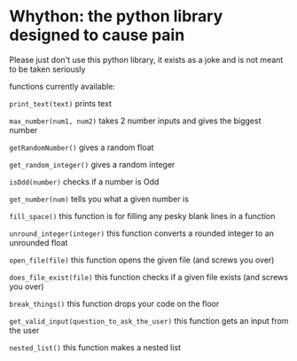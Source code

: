 # Whython: the python library designed to cause pain

Please just don't use this python library, it exists as a joke and is not meant to be taken seriously


functions currently available:

``
print_text(text)
``
prints text


``
max_number(num1, num2)
``
takes 2 number inputs and gives the biggest number

``
getRandomNumber()
``
gives a random float

``
get_random_integer()
``
gives a random integer

``
isOdd(number)
``
checks if a number is Odd

``
get_number(num)
``
tells you what a given number is

``
fill_space()
``
this function is for filling any pesky blank lines in a function

``
unround_integer(integer)
``
this function converts a rounded integer to an unrounded float

``
open_file(file)
``
this function opens the given file (and screws you over)

``
does_file_exist(file)
``
this function checks if a given file exists (and screws you over)


``
break_things()
``
this function drops your code on the floor

``
get_valid_input(question_to_ask_the_user)
``
this function gets an input from the user

``
nested_list()
``
this function makes a nested list
